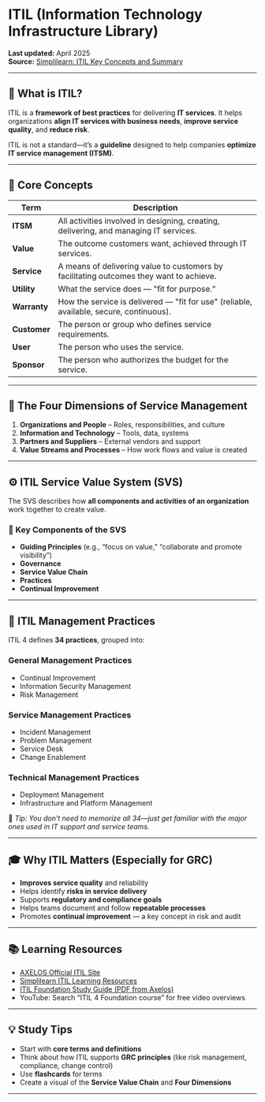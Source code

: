 # ITIL (Information Technology Infrastructure Library)

**Last updated:** April 2025  
**Source:** [Simplilearn: ITIL Key Concepts and Summary](https://www.simplilearn.com/itil-key-concepts-and-summary-article)

---

## 📌 What is ITIL?

ITIL is a **framework of best practices** for delivering **IT services**. It helps organizations **align IT services with business needs**, **improve service quality**, and **reduce risk**.

ITIL is not a standard—it’s a **guideline** designed to help companies **optimize IT service management (ITSM)**.

---

## 🧠 Core Concepts

| Term         | Description |
|--------------|-------------|
| **ITSM**     | All activities involved in designing, creating, delivering, and managing IT services. |
| **Value**    | The outcome customers want, achieved through IT services. |
| **Service**  | A means of delivering value to customers by facilitating outcomes they want to achieve. |
| **Utility**  | What the service does — "fit for purpose." |
| **Warranty** | How the service is delivered — "fit for use" (reliable, available, secure, continuous). |
| **Customer** | The person or group who defines service requirements. |
| **User**     | The person who uses the service. |
| **Sponsor**  | The person who authorizes the budget for the service. |

---

## 🔄 The Four Dimensions of Service Management

1. **Organizations and People** – Roles, responsibilities, and culture  
2. **Information and Technology** – Tools, data, systems  
3. **Partners and Suppliers** – External vendors and support  
4. **Value Streams and Processes** – How work flows and value is created

---

## ⚙️ ITIL Service Value System (SVS)

The SVS describes how **all components and activities of an organization** work together to create value.

### 🔹 Key Components of the SVS

- **Guiding Principles** (e.g., “focus on value,” “collaborate and promote visibility”)
- **Governance**
- **Service Value Chain**
- **Practices**
- **Continual Improvement**

---

## 🧰 ITIL Management Practices

ITIL 4 defines **34 practices**, grouped into:

### General Management Practices
- Continual Improvement
- Information Security Management
- Risk Management

### Service Management Practices
- Incident Management
- Problem Management
- Service Desk
- Change Enablement

### Technical Management Practices
- Deployment Management
- Infrastructure and Platform Management

📝 _Tip: You don’t need to memorize all 34—just get familiar with the major ones used in IT support and service teams._

---

## 🎓 Why ITIL Matters (Especially for GRC)

- **Improves service quality** and reliability  
- Helps identify **risks in service delivery**  
- Supports **regulatory and compliance goals**  
- Helps teams document and follow **repeatable processes**  
- Promotes **continual improvement** — a key concept in risk and audit

---

## 📚 Learning Resources

- [AXELOS Official ITIL Site](https://www.axelos.com/)
- [Simplilearn ITIL Learning Resources](https://www.simplilearn.com/)
- [ITIL Foundation Study Guide (PDF from Axelos)](https://www.axelos.com/certifications/itil-certifications/itil-foundation)
- YouTube: Search “ITIL 4 Foundation course” for free video overviews

---

## 💡 Study Tips

- Start with **core terms and definitions**
- Think about how ITIL supports **GRC principles** (like risk management, compliance, change control)
- Use **flashcards** for terms
- Create a visual of the **Service Value Chain** and **Four Dimensions**

---
